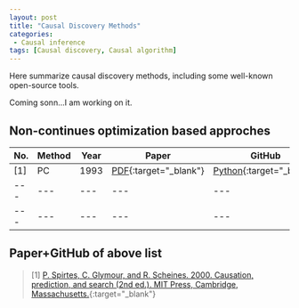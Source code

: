```yaml
---
layout: post
title: "Causal Discovery Methods"
categories:
 - Causal inference
tags: [Causal discovery, Causal algorithm]
---
```


Here summarize causal discovery methods, including some well-known open-source tools.

Coming sonn...I am working on it.

<!--more-->

## Non-continues optimization based approches

| No. | Method | Year | Paper | GitHub | Type | Sufficiency | Faithfulness | Acyclicity | Output | 
| --- | --- | --- | --- | --- | --- | --- |--- | --- |--- |
| [1] | PC | 1993 | [PDF](https://www.researchgate.net/publication/242448131_Causation_Prediction_and_Search){:target="_blank"} | [Python](https://github.com/keiichishima/pcalg){:target="_blank"} | contraint | Yes | Yes | No | CPDAG |
| --- | --- | --- | --- |--- | --- | --- | --- | --- |--- |
| --- | --- | --- | --- |--- | --- | --- | --- | --- |--- |

## Paper+GitHub of above list
> [1] [P. Spirtes, C. Glymour, and R. Scheines. 2000. Causation, prediction, and search (2nd ed.). MIT Press, Cambridge,
Massachusetts.](https://www.researchgate.net/publication/242448131_Causation_Prediction_and_Search){:target="_blank"}


<!--
One of the rewards of switching my website to [Jekyll](http://jekyllrb.com/) is the
ability to support **MathJax**, which means I can write LaTeX-like equations that get
nicely displayed in a web browser, like this one \\( \sqrt{\frac{n!}{k!(n-k)!}} \\) or
this one \\( x^2 + y^2 = r^2 \\).

[//]: # (哈哈我是注释，不会在浏览器中显示。)
[//]: ``` shift+@

![插入一张本地图片](/assets/images/XXXXXX.png)

## heading line

[MarkDown 中使用 LaTeX 数学式](https://www.cnblogs.com/nowgood/p/latexstart.html){:target="_blank"}

file is: ```markdown: redcarpet```

<cite>cite</cite>.

## Table

| Table Header 1 | Table Header 2 | Table Header 3 |
| --- | --- | --- |
| Division 1 | Division 2 | Division 3 |
| Division 1 | Division 2 | Division 3 |
| Division 1 | Division 2 | Division 3 |

## Misc Stuff - abbr, acronym, sub, sup, etc.

Lorem <sup>superscript</sup> dolor <sub>subscript</sub> 


{% highlight r %}
$$a^2 + b^2 = c^2$$
{% endhighlight %}


{% highlight r %}
<script type="text/x-mathjax-config">
MathJax.Hub.Config({
  tex2jax: {
    inlineMath: [['$','$'], ['\\(','\\)']],
    processEscapes: true
  }
});
</script>
<script src="https://cdn.mathjax.org/mathjax/latest/MathJax.js?config=TeX-AMS-MML_HTMLorMML" type="text/javascript"></script>
{% endhighlight %}

-->
